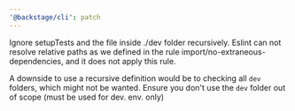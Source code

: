 ```yaml
---
'@backstage/cli': patch
---
```


Ignore setupTests and the file inside ./dev folder recursively. Eslint
can not resolve relative paths as we defined in the rule import/no-extraneous-dependencies, and it does not apply this rule.

A downside to use a recursive definition would be to checking all `dev` folders, which might not be wanted. Ensure you don't use
the `dev` folder out of scope (must be used for dev. env. only)
